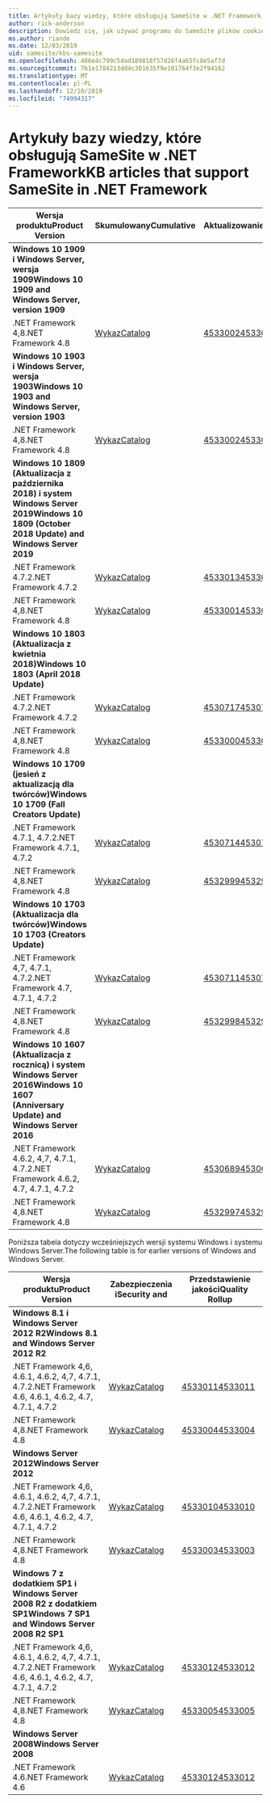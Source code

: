```yaml
---
title: Artykuły bazy wiedzy, które obsługują SameSite w .NET Framework
author: rick-anderson
description: Dowiedz się, jak używać programu do SameSite plików cookie w ASP.NET
ms.author: riande
ms.date: 12/03/2019
uid: samesite/kbs-samesite
ms.openlocfilehash: 486e4c799c5dad189818f57d26f4a65fc8e5af7d
ms.sourcegitcommit: 7b1e1784213dd4c301635f9e181764f3e2f94162
ms.translationtype: MT
ms.contentlocale: pl-PL
ms.lasthandoff: 12/10/2019
ms.locfileid: "74994317"
---
```

# <a name="kb-articles-that-support-samesite-in-net-framework"></a><span data-ttu-id="bb63b-103">Artykuły bazy wiedzy, które obsługują SameSite w .NET Framework</span><span class="sxs-lookup"><span data-stu-id="bb63b-103">KB articles that support SameSite in .NET Framework</span></span>

| <span data-ttu-id="bb63b-104">Wersja produktu</span><span class="sxs-lookup"><span data-stu-id="bb63b-104">Product Version</span></span> | <span data-ttu-id="bb63b-105">Skumulowany</span><span class="sxs-lookup"><span data-stu-id="bb63b-105">Cumulative</span></span> | <span data-ttu-id="bb63b-106">Aktualizowanie</span><span class="sxs-lookup"><span data-stu-id="bb63b-106">Update</span></span> |
| ------------- | ------------- | --- |
| <span data-ttu-id="bb63b-107">**Windows 10 1909 i Windows Server, wersja 1909**</span><span class="sxs-lookup"><span data-stu-id="bb63b-107">**Windows 10 1909 and Windows Server, version 1909**</span></span> | | |
| <span data-ttu-id="bb63b-108">.NET Framework 4,8</span><span class="sxs-lookup"><span data-stu-id="bb63b-108">.NET Framework 4.8</span></span>  | [<span data-ttu-id="bb63b-109">Wykaz</span><span class="sxs-lookup"><span data-stu-id="bb63b-109">Catalog</span></span>](http://www.catalog.update.microsoft.com/Search.aspx?q=4533002)  | [<span data-ttu-id="bb63b-110">4533002</span><span class="sxs-lookup"><span data-stu-id="bb63b-110">4533002</span></span>](https://support.microsoft.com/en-us/help/4533002) |
| <span data-ttu-id="bb63b-111">**Windows 10 1903 i Windows Server, wersja 1903**</span><span class="sxs-lookup"><span data-stu-id="bb63b-111">**Windows 10 1903 and Windows Server, version 1903**</span></span> | | |
| <span data-ttu-id="bb63b-112">.NET Framework 4,8</span><span class="sxs-lookup"><span data-stu-id="bb63b-112">.NET Framework 4.8</span></span>  | [<span data-ttu-id="bb63b-113">Wykaz</span><span class="sxs-lookup"><span data-stu-id="bb63b-113">Catalog</span></span>](http://www.catalog.update.microsoft.com/Search.aspx?q=4533002)  | [<span data-ttu-id="bb63b-114">4533002</span><span class="sxs-lookup"><span data-stu-id="bb63b-114">4533002</span></span>](https://support.microsoft.com/en-us/help/4533002) |
| <span data-ttu-id="bb63b-115">**Windows 10 1809 (Aktualizacja z października 2018) i system Windows Server 2019**</span><span class="sxs-lookup"><span data-stu-id="bb63b-115">**Windows 10 1809 (October 2018 Update) and Windows Server 2019**</span></span> | |
| <span data-ttu-id="bb63b-116">.NET Framework 4.7.2</span><span class="sxs-lookup"><span data-stu-id="bb63b-116">.NET Framework 4.7.2</span></span>  | [<span data-ttu-id="bb63b-117">Wykaz</span><span class="sxs-lookup"><span data-stu-id="bb63b-117">Catalog</span></span>](http://www.catalog.update.microsoft.com/Search.aspx?q=4533013)  | [<span data-ttu-id="bb63b-118">4533013</span><span class="sxs-lookup"><span data-stu-id="bb63b-118">4533013</span></span>](https://support.microsoft.com/en-us/help/4533013) |
| <span data-ttu-id="bb63b-119">.NET Framework 4,8</span><span class="sxs-lookup"><span data-stu-id="bb63b-119">.NET Framework 4.8</span></span>  | [<span data-ttu-id="bb63b-120">Wykaz</span><span class="sxs-lookup"><span data-stu-id="bb63b-120">Catalog</span></span>](http://www.catalog.update.microsoft.com/Search.aspx?q=4533001)  | [<span data-ttu-id="bb63b-121">4533001</span><span class="sxs-lookup"><span data-stu-id="bb63b-121">4533001</span></span>](https://support.microsoft.com/en-us/help/4533001) |
| <span data-ttu-id="bb63b-122">**Windows 10 1803 (Aktualizacja z kwietnia 2018)**</span><span class="sxs-lookup"><span data-stu-id="bb63b-122">**Windows 10 1803 (April 2018 Update)**</span></span> | |
| <span data-ttu-id="bb63b-123">.NET Framework 4.7.2</span><span class="sxs-lookup"><span data-stu-id="bb63b-123">.NET Framework 4.7.2</span></span>  | [<span data-ttu-id="bb63b-124">Wykaz</span><span class="sxs-lookup"><span data-stu-id="bb63b-124">Catalog</span></span>](http://www.catalog.update.microsoft.com/Search.aspx?q=4530717)  | [<span data-ttu-id="bb63b-125">4530717</span><span class="sxs-lookup"><span data-stu-id="bb63b-125">4530717</span></span>](https://support.microsoft.com/en-us/help/4530717) |
| <span data-ttu-id="bb63b-126">.NET Framework 4,8</span><span class="sxs-lookup"><span data-stu-id="bb63b-126">.NET Framework 4.8</span></span>  | [<span data-ttu-id="bb63b-127">Wykaz</span><span class="sxs-lookup"><span data-stu-id="bb63b-127">Catalog</span></span>](http://www.catalog.update.microsoft.com/Search.aspx?q=4533000)  | [<span data-ttu-id="bb63b-128">4533000</span><span class="sxs-lookup"><span data-stu-id="bb63b-128">4533000</span></span>](https://support.microsoft.com/en-us/help/4533000) |
| <span data-ttu-id="bb63b-129">**Windows 10 1709 (jesień z aktualizacją dla twórców)**</span><span class="sxs-lookup"><span data-stu-id="bb63b-129">**Windows 10 1709 (Fall Creators Update)**</span></span> | |
| <span data-ttu-id="bb63b-130">.NET Framework 4.7.1, 4.7.2</span><span class="sxs-lookup"><span data-stu-id="bb63b-130">.NET Framework 4.7.1, 4.7.2</span></span>  | [<span data-ttu-id="bb63b-131">Wykaz</span><span class="sxs-lookup"><span data-stu-id="bb63b-131">Catalog</span></span>](http://www.catalog.update.microsoft.com/Search.aspx?q=4530714)  | [<span data-ttu-id="bb63b-132">4530714</span><span class="sxs-lookup"><span data-stu-id="bb63b-132">4530714</span></span>](https://support.microsoft.com/en-us/help/4530714) |
| <span data-ttu-id="bb63b-133">.NET Framework 4,8</span><span class="sxs-lookup"><span data-stu-id="bb63b-133">.NET Framework 4.8</span></span>  | [<span data-ttu-id="bb63b-134">Wykaz</span><span class="sxs-lookup"><span data-stu-id="bb63b-134">Catalog</span></span>](http://www.catalog.update.microsoft.com/Search.aspx?q=4532999)  | [<span data-ttu-id="bb63b-135">4532999</span><span class="sxs-lookup"><span data-stu-id="bb63b-135">4532999</span></span>](https://support.microsoft.com/en-us/help/4532999) |
| <span data-ttu-id="bb63b-136">**Windows 10 1703 (Aktualizacja dla twórców)**</span><span class="sxs-lookup"><span data-stu-id="bb63b-136">**Windows 10 1703 (Creators Update)**</span></span> | |
| <span data-ttu-id="bb63b-137">.NET Framework 4,7, 4.7.1, 4.7.2</span><span class="sxs-lookup"><span data-stu-id="bb63b-137">.NET Framework 4.7, 4.7.1, 4.7.2</span></span>  | [<span data-ttu-id="bb63b-138">Wykaz</span><span class="sxs-lookup"><span data-stu-id="bb63b-138">Catalog</span></span>](http://www.catalog.update.microsoft.com/Search.aspx?q=4530711)  | [<span data-ttu-id="bb63b-139">4530711</span><span class="sxs-lookup"><span data-stu-id="bb63b-139">4530711</span></span>](https://support.microsoft.com/en-us/help/4530711) |
| <span data-ttu-id="bb63b-140">.NET Framework 4,8</span><span class="sxs-lookup"><span data-stu-id="bb63b-140">.NET Framework 4.8</span></span>  | [<span data-ttu-id="bb63b-141">Wykaz</span><span class="sxs-lookup"><span data-stu-id="bb63b-141">Catalog</span></span>](http://www.catalog.update.microsoft.com/Search.aspx?q=4532998)  | [<span data-ttu-id="bb63b-142">4532998</span><span class="sxs-lookup"><span data-stu-id="bb63b-142">4532998</span></span>](https://support.microsoft.com/en-us/help/4532998) |
| <span data-ttu-id="bb63b-143">**Windows 10 1607 (Aktualizacja z rocznicą) i system Windows Server 2016**</span><span class="sxs-lookup"><span data-stu-id="bb63b-143">**Windows 10 1607 (Anniversary Update) and Windows Server 2016**</span></span> | |
| <span data-ttu-id="bb63b-144">.NET Framework 4.6.2, 4,7, 4.7.1, 4.7.2</span><span class="sxs-lookup"><span data-stu-id="bb63b-144">.NET Framework 4.6.2, 4.7, 4.7.1, 4.7.2</span></span> | [<span data-ttu-id="bb63b-145">Wykaz</span><span class="sxs-lookup"><span data-stu-id="bb63b-145">Catalog</span></span>](http://www.catalog.update.microsoft.com/Search.aspx?q=4530689)  | [<span data-ttu-id="bb63b-146">4530689</span><span class="sxs-lookup"><span data-stu-id="bb63b-146">4530689</span></span>](https://support.microsoft.com/en-us/help/4530689) |
| <span data-ttu-id="bb63b-147">.NET Framework 4,8</span><span class="sxs-lookup"><span data-stu-id="bb63b-147">.NET Framework 4.8</span></span>  | [<span data-ttu-id="bb63b-148">Wykaz</span><span class="sxs-lookup"><span data-stu-id="bb63b-148">Catalog</span></span>](http://www.catalog.update.microsoft.com/Search.aspx?q=4532997)  | [<span data-ttu-id="bb63b-149">4532997</span><span class="sxs-lookup"><span data-stu-id="bb63b-149">4532997</span></span>](https://support.microsoft.com/en-us/help/4532997) |

<span data-ttu-id="bb63b-150">Poniższa tabela dotyczy wcześniejszych wersji systemu Windows i systemu Windows Server.</span><span class="sxs-lookup"><span data-stu-id="bb63b-150">The following table is for earlier versions of Windows and Windows Server.</span></span>

| <span data-ttu-id="bb63b-151">Wersja produktu</span><span class="sxs-lookup"><span data-stu-id="bb63b-151">Product Version</span></span> | <span data-ttu-id="bb63b-152">Zabezpieczenia i</span><span class="sxs-lookup"><span data-stu-id="bb63b-152">Security and</span></span> | <span data-ttu-id="bb63b-153">Przedstawienie jakości</span><span class="sxs-lookup"><span data-stu-id="bb63b-153">Quality Rollup</span></span> |
| ------------- | ------------- | --- |
| <span data-ttu-id="bb63b-154">**Windows 8.1 i Windows Server 2012 R2**</span><span class="sxs-lookup"><span data-stu-id="bb63b-154">**Windows 8.1 and Windows Server 2012 R2**</span></span> | |
| <span data-ttu-id="bb63b-155">.NET Framework 4,6, 4.6.1, 4.6.2, 4,7, 4.7.1, 4.7.2</span><span class="sxs-lookup"><span data-stu-id="bb63b-155">.NET Framework 4.6, 4.6.1, 4.6.2, 4.7, 4.7.1, 4.7.2</span></span> | [<span data-ttu-id="bb63b-156">Wykaz</span><span class="sxs-lookup"><span data-stu-id="bb63b-156">Catalog</span></span>](http://www.catalog.update.microsoft.com/Search.aspx?q=4533011)  | [<span data-ttu-id="bb63b-157">4533011</span><span class="sxs-lookup"><span data-stu-id="bb63b-157">4533011</span></span>](https://support.microsoft.com/en-us/help/4533011) |
| <span data-ttu-id="bb63b-158">.NET Framework 4,8</span><span class="sxs-lookup"><span data-stu-id="bb63b-158">.NET Framework 4.8</span></span>  | [<span data-ttu-id="bb63b-159">Wykaz</span><span class="sxs-lookup"><span data-stu-id="bb63b-159">Catalog</span></span>](http://www.catalog.update.microsoft.com/Search.aspx?q=4533004)  | [<span data-ttu-id="bb63b-160">4533004</span><span class="sxs-lookup"><span data-stu-id="bb63b-160">4533004</span></span>](https://support.microsoft.com/en-us/help/4533004) |
| <span data-ttu-id="bb63b-161">**Windows Server 2012**</span><span class="sxs-lookup"><span data-stu-id="bb63b-161">**Windows Server 2012**</span></span> | |
| <span data-ttu-id="bb63b-162">.NET Framework 4,6, 4.6.1, 4.6.2, 4,7, 4.7.1, 4.7.2</span><span class="sxs-lookup"><span data-stu-id="bb63b-162">.NET Framework 4.6, 4.6.1, 4.6.2, 4.7, 4.7.1, 4.7.2</span></span> | [<span data-ttu-id="bb63b-163">Wykaz</span><span class="sxs-lookup"><span data-stu-id="bb63b-163">Catalog</span></span>](http://www.catalog.update.microsoft.com/Search.aspx?q=4533010)  | [<span data-ttu-id="bb63b-164">4533010</span><span class="sxs-lookup"><span data-stu-id="bb63b-164">4533010</span></span>](https://support.microsoft.com/en-us/help/4533010) |
| <span data-ttu-id="bb63b-165">.NET Framework 4,8</span><span class="sxs-lookup"><span data-stu-id="bb63b-165">.NET Framework 4.8</span></span>  | [<span data-ttu-id="bb63b-166">Wykaz</span><span class="sxs-lookup"><span data-stu-id="bb63b-166">Catalog</span></span>](http://www.catalog.update.microsoft.com/Search.aspx?q=4533003)  | [<span data-ttu-id="bb63b-167">4533003</span><span class="sxs-lookup"><span data-stu-id="bb63b-167">4533003</span></span>](https://support.microsoft.com/en-us/help/4533003) |
| <span data-ttu-id="bb63b-168">**Windows 7 z dodatkiem SP1 i Windows Server 2008 R2 z dodatkiem SP1**</span><span class="sxs-lookup"><span data-stu-id="bb63b-168">**Windows 7 SP1 and Windows Server 2008 R2 SP1**</span></span> | |
| <span data-ttu-id="bb63b-169">.NET Framework 4,6, 4.6.1, 4.6.2, 4,7, 4.7.1, 4.7.2</span><span class="sxs-lookup"><span data-stu-id="bb63b-169">.NET Framework 4.6, 4.6.1, 4.6.2, 4.7, 4.7.1, 4.7.2</span></span> | [<span data-ttu-id="bb63b-170">Wykaz</span><span class="sxs-lookup"><span data-stu-id="bb63b-170">Catalog</span></span>](http://www.catalog.update.microsoft.com/Search.aspx?q=4533012)  | [<span data-ttu-id="bb63b-171">4533012</span><span class="sxs-lookup"><span data-stu-id="bb63b-171">4533012</span></span>](https://support.microsoft.com/en-us/help/4533012) |
| <span data-ttu-id="bb63b-172">.NET Framework 4,8</span><span class="sxs-lookup"><span data-stu-id="bb63b-172">.NET Framework 4.8</span></span>  | [<span data-ttu-id="bb63b-173">Wykaz</span><span class="sxs-lookup"><span data-stu-id="bb63b-173">Catalog</span></span>](http://www.catalog.update.microsoft.com/Search.aspx?q=4533005)  | [<span data-ttu-id="bb63b-174">4533005</span><span class="sxs-lookup"><span data-stu-id="bb63b-174">4533005</span></span>](https://support.microsoft.com/en-us/help/4533005) |
| <span data-ttu-id="bb63b-175">**Windows Server 2008**</span><span class="sxs-lookup"><span data-stu-id="bb63b-175">**Windows Server 2008**</span></span> | |
| <span data-ttu-id="bb63b-176">.NET Framework 4.6</span><span class="sxs-lookup"><span data-stu-id="bb63b-176">.NET Framework 4.6</span></span>  | [<span data-ttu-id="bb63b-177">Wykaz</span><span class="sxs-lookup"><span data-stu-id="bb63b-177">Catalog</span></span>](http://www.catalog.update.microsoft.com/Search.aspx?q=4533012)  | [<span data-ttu-id="bb63b-178">4533012</span><span class="sxs-lookup"><span data-stu-id="bb63b-178">4533012</span></span>](https://support.microsoft.com/en-us/help/4533012) |